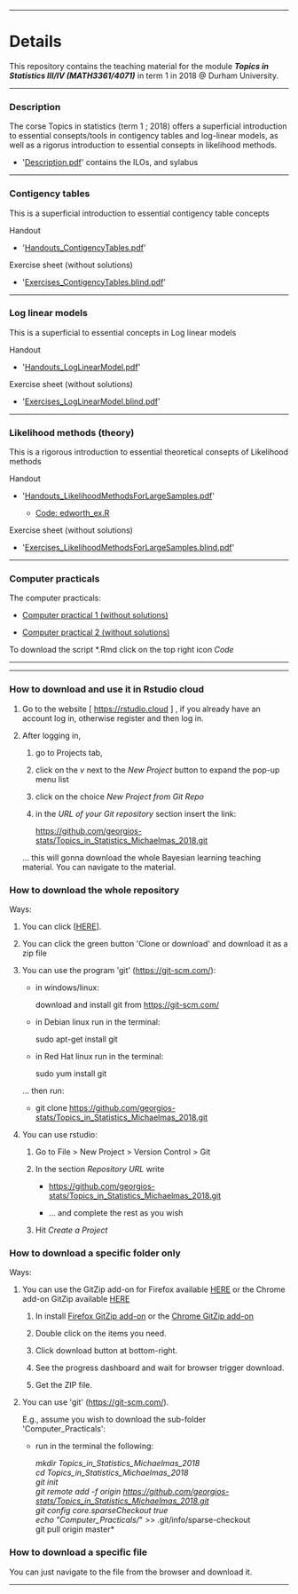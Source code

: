 <!-- -------------------------------------------------------------------------------- -->

<!-- Copyright 2017 Georgios Karagiannis -->

<!-- georgios.karagiannis@durham.ac.uk -->
<!-- Assistant Professor -->
<!-- Department of Mathematical Sciences, Durham University, Durham,  UK  -->

<!-- This file is part of Topics in Statistics III/IV (MATH3361/4071) Michaelmas term 2018  -->
<!-- which is the material of the course Topics in Statistics III/IV (MATH3361/4071) -->
<!-- taught by Georgios P. Katagiannis in the Department of Mathematical Sciences   -->
<!-- in the University of Durham  in Michaelmas term in 2018 -->

<!-- Topics_in_Statistics_Michaelmas_2018 is free software: you8can redistribute it and/or modify -->
<!-- it under the terms of the GNU General Public License as published by -->
<!-- the Free Software Foundation version 3 of the License. -->

<!-- Topics_in_Statistics_Michaelmas_2018 is distributed in the hope that it will be useful, -->
<!-- but WITHOUT ANY WARRANTY; without even the implied warranty of -->
<!-- MERCHANTABILITY or FITNESS FOR A PARTICULAR PURPOSE.  See the -->
<!-- GNU General Public License for more details. -->

<!-- You should have received a copy of the GNU General Public License -->
<!-- along with Bayesian_Statistics  If not, see <http://www.gnu.org/licenses/>. -->

<!-- -------------------------------------------------------------------------------- -->

------------------------------------------------------------------------

# Details

This repository contains the teaching material for the module ***Topics in Statistics III/IV (MATH3361/4071)*** in term 1 in 2018 @ Durham University.

------------------------------------------------------------------------

### Description

The corse Topics in statistics (term 1 ; 2018) offers a superficial introduction to essential consepts/tools in contigency tables and  log-linear models, as well as a rigorus introduction to essential consepts in likelihood methods.  

-   '[Description.pdf](https://github.com/georgios-stats/Topics_in_Statistics_Michaelmas_2018/blob/master/Description.pdf)' contains the ILOs, and sylabus

------------------------------------------------------------------------

### Contigency tables

This is a superficial introduction to essential contigency table concepts

Handout

-   '[Handouts_ContigencyTables.pdf](https://github.com/georgios-stats/Topics_in_Statistics_Michaelmas_2018/blob/master/Contigency_tables/Handouts_ContigencyTables.pdf)'  

Exercise sheet (without solutions)

-   '[Exercises_ContigencyTables.blind.pdf](https://github.com/georgios-stats/Topics_in_Statistics_Michaelmas_2018/blob/master/Contigency_tables/Exercises_ContigencyTables.blind.pdf)'  

------------------------------------------------------------------------

### Log linear models

This is a superficial to essential concepts in Log linear models

Handout

- '[Handouts_LogLinearModel.pdf](https://github.com/georgios-stats/Topics_in_Statistics_Michaelmas_2018/blob/master/Log_Linear_Model/Handouts_LogLinearModel.pdf)'  

Exercise sheet (without solutions)

- '[Exercises_LogLinearModel.blind.pdf](https://github.com/georgios-stats/Topics_in_Statistics_Michaelmas_2018/blob/master/Log_Linear_Model/Exercises_LogLinearModel.blind.pdf)'  

------------------------------------------------------------------------

### Likelihood methods (theory)

This is a rigorous introduction to essential theoretical consepts of Likelihood methods

Handout

- '[Handouts_LikelihoodMethodsForLargeSamples.pdf](https://github.com/georgios-stats/Topics_in_Statistics_Michaelmas_2018/blob/master/Likelihood_Methods/Handouts_LikelihoodMethodsForLargeSamples.pdf)'  

  - [Code: edworth_ex.R](https://github.com/georgios-stats/Topics_in_Statistics_Michaelmas_2018/blob/master/edworth_ex/edworth_ex.R)

Exercise sheet (without solutions)

- '[Exercises_LikelihoodMethodsForLargeSamples.blind.pdf](https://github.com/georgios-stats/Topics_in_Statistics_Michaelmas_2018/blob/master/Likelihood_Methods/Exercises_LikelihoodMethodsForLargeSamples.blind.pdf)' 


------------------------------------------------------------------------


### Computer practicals  

The computer practicals:

- [Computer practical 1 (without solutions)](http://htmlpreview.github.io/?https://github.com/georgios-stats/Topics_in_Statistics_Michaelmas_2018/blob/master/Computer_Practicals/ComputerPractical_1.nb.html)  

- [Computer practical 2 (without solutions)](http://htmlpreview.github.io/?https://github.com/georgios-stats/Topics_in_Statistics_Michaelmas_2018/blob/master/Computer_Practicals/ComputerPractical_2.nb.html)  

To download the script *.Rmd click on the top right icon *Code* 

---  

---  


### How to download and use it in Rstudio cloud 

1. Go to the website [ <https://rstudio.cloud> ] , if you already have an account log in, otherwise register and then log in.  

2. After logging in,  
    
    1. go to Projects tab, 
    
    2. click on the *v* next to the *New Project* button to expand the pop-up menu list  
    
    3. click on the choice *New Project from Git Repo*  
    
    4. in the *URL of your Git repository* section insert the link: 
        
        <https://github.com/georgios-stats/Topics_in_Statistics_Michaelmas_2018.git> 

    ... this will gonna download the whole Bayesian learning teaching material. You can navigate to the material.  

### How to download the whole repository

Ways:

1. You can click [[HERE](https://github.com/georgios-stats/Topics_in_Statistics_Michaelmas_2018/archive/master.zip)].

2. You can click the green button 'Clone or download' and download it as a zip file

3. You can use the program 'git' (<https://git-scm.com/>):
    
    -   in windows/linux: 
    
        download and install git from https://git-scm.com/
    
    -   in Debian linux run in the terminal: 
    
        sudo apt-get install git
    
    -   in Red Hat linux run in the terminal: 
    
        sudo yum install git
    
    ... then run:

    -   git clone https://github.com/georgios-stats/Topics_in_Statistics_Michaelmas_2018.git

4. You can use rstudio:

    1.  Go to File &gt; New Project &gt; Version Control &gt; Git
    
    2.  In the section *Repository URL* write
        
        -   <https://github.com/georgios-stats/Topics_in_Statistics_Michaelmas_2018.git>
        
        -   … and complete the rest as you wish
    
    3.  Hit *Create a Project*

### How to download a specific folder only

Ways:

1. You can use the GitZip add-on for Firefox available [HERE](https://www.google.com/url?sa=t&rct=j&q=&esrc=s&source=web&cd=3&cad=rja&uact=8&ved=2ahUKEwias52xjd3nAhXPUs0KHeXHCEUQFjACegQIAhAB&url=https%3A%2F%2Faddons.mozilla.org%2Fen-US%2Ffirefox%2Faddon%2Fgitzip%2F&usg=AOvVaw37servrJ29tuNcx9dIQDqy) or the Chrome add-on GitZip available [HERE](https://www.google.com/url?sa=t&rct=j&q=&esrc=s&source=web&cd=2&cad=rja&uact=8&ved=2ahUKEwias52xjd3nAhXPUs0KHeXHCEUQFjABegQIARAB&url=https%3A%2F%2Fchrome.google.com%2Fwebstore%2Fdetail%2Fgitzip-for-github%2Fffabmkklhbepgcgfonabamgnfafbdlkn%3Fhl%3Den&usg=AOvVaw1Pn3VXuXz1Fphl7dsPEhDS)

    1. In install [Firefox GitZip add-on](https://www.google.com/url?sa=t&rct=j&q=&esrc=s&source=web&cd=3&cad=rja&uact=8&ved=2ahUKEwias52xjd3nAhXPUs0KHeXHCEUQFjACegQIAhAB&url=https%3A%2F%2Faddons.mozilla.org%2Fen-US%2Ffirefox%2Faddon%2Fgitzip%2F&usg=AOvVaw37servrJ29tuNcx9dIQDqy) or the [Chrome GitZip add-on](https://www.google.com/url?sa=t&rct=j&q=&esrc=s&source=web&cd=2&cad=rja&uact=8&ved=2ahUKEwias52xjd3nAhXPUs0KHeXHCEUQFjABegQIARAB&url=https%3A%2F%2Fchrome.google.com%2Fwebstore%2Fdetail%2Fgitzip-for-github%2Fffabmkklhbepgcgfonabamgnfafbdlkn%3Fhl%3Den&usg=AOvVaw1Pn3VXuXz1Fphl7dsPEhDS)  

    2. Double click on the items you need.  
    
    3. Click download button at bottom-right.  
    
    4. See the progress dashboard and wait for browser trigger download.  
    
    5. Get the ZIP file.  

2. You can use 'git' (<https://git-scm.com/>). 

    E.g., assume you wish to download the sub-folder 'Computer_Practicals':

    -   run in the terminal the following:
        
        *mkdir Topics_in_Statistics_Michaelmas_2018  
        cd Topics_in_Statistics_Michaelmas_2018  
        git init  
        git remote add -f origin https://github.com/georgios-stats/Topics_in_Statistics_Michaelmas_2018.git  
        git config core.sparseCheckout true  
        echo "Computer_Practicals/*" >> .git/info/sparse-checkout  
        git pull origin master*

### How to download a specific file

You can just navigate to the file from the browser and download it.


------------------------------------------------------------------------






